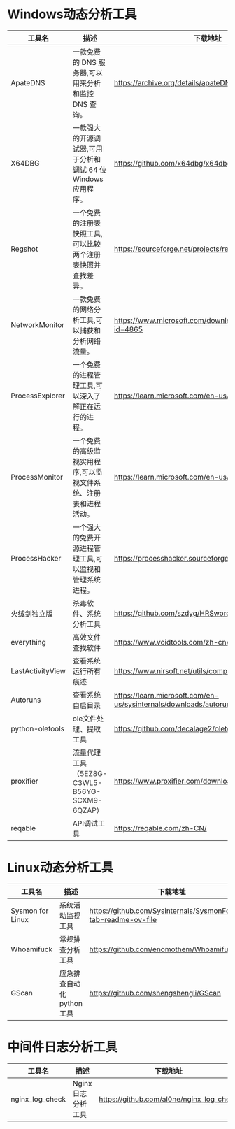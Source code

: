 
# Windows动态分析工具
| 工具名 | 描述 | 下载地址 |
| --- | --- | --- |
| ApateDNS | 一款免费的 DNS 服务器,可以用来分析和监控 DNS 查询。 | https://archive.org/details/apateDNS |
| X64DBG | 一款强大的开源调试器,可用于分析和调试 64 位 Windows 应用程序。 | https://github.com/x64dbg/x64dbg |
| Regshot | 一个免费的注册表快照工具,可以比较两个注册表快照并查找差异。 | https://sourceforge.net/projects/regshot/ |
| NetworkMonitor | 一款免费的网络分析工具,可以捕获和分析网络流量。 | https://www.microsoft.com/download/details.aspx?id=4865 |
| ProcessExplorer | 一个免费的进程管理工具,可以深入了解正在运行的进程。 | https://learn.microsoft.com/en-us/sysinternals/ |
| ProcessMonitor | 一个免费的高级监视实用程序,可以监视文件系统、注册表和进程活动。 | https://learn.microsoft.com/en-us/sysinternals/ |
| ProcessHacker	 | 一个强大的免费开源进程管理工具,可以监视和管理系统进程。 | https://processhacker.sourceforge.io/ |
| 火绒剑独立版 | 杀毒软件、系统分析工具 | https://github.com/szdyg/HRSword |
| everything | 高效文件查找软件 | https://www.voidtools.com/zh-cn/ |
| LastActivityView | 查看系统运行所有痕迹 | https://www.nirsoft.net/utils/computer_activity_view.html |
| Autoruns | 查看系统自启目录 | https://learn.microsoft.com/en-us/sysinternals/downloads/autoruns |
| python-oletools | ole文件处理、提取工具 | https://github.com/decalage2/oletools |
| proxifier | 流量代理工具（<font style="color:rgb(51, 51, 51);">5EZ8G-C3WL5-B56YG-SCXM9-6QZAP</font>） | https://www.proxifier.com/download/ |
| reqable | API调试工具 | https://reqable.com/zh-CN/ |


# Linux动态分析工具
| 工具名 | 描述 | 下载地址 |
| --- | --- | --- |
| Sysmon for Linux | 系统活动监视工具 | https://github.com/Sysinternals/SysmonForLinux?tab=readme-ov-file |
| Whoamifuck | 常规排查分析工具 | https://github.com/enomothem/Whoamifuck |
| GScan | 应急排查自动化python工具 | https://github.com/shengshengli/GScan |


# 中间件日志分析工具
| 工具名 | 描述 | 下载地址 |
| --- | --- | --- |
| nginx_log_check | Nginx日志分析工具 | https://github.com/al0ne/nginx_log_check |
